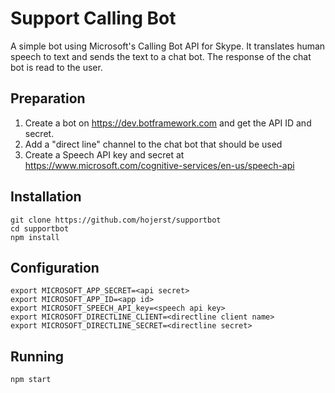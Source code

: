 Support Calling Bot
===================

A simple bot using Microsoft's Calling Bot API for Skype. It translates human speech to text and sends the text to a chat bot. The response of the chat bot is read to the user.

Preparation
-----------

1. Create a bot on https://dev.botframework.com and get the API ID and secret.
2. Add a "direct line" channel to the chat bot that should be used
3. Create a Speech API key and secret at https://www.microsoft.com/cognitive-services/en-us/speech-api

Installation
------------

    git clone https://github.com/hojerst/supportbot
    cd supportbot
    npm install

Configuration
--------------

    export MICROSOFT_APP_SECRET=<api secret>
    export MICROSOFT_APP_ID=<app id>
    export MICROSOFT_SPEECH_API_key=<speech api key>
    export MICROSOFT_DIRECTLINE_CLIENT=<directline client name>
    export MICROSOFT_DIRECTLINE_SECRET=<directline secret>

Running
-------

    npm start
